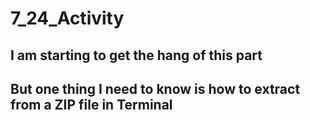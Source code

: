 # 7_24_Activity
I am starting to get the hang of this part
---
But one thing I need to know is how to extract from a ZIP file in Terminal
---
